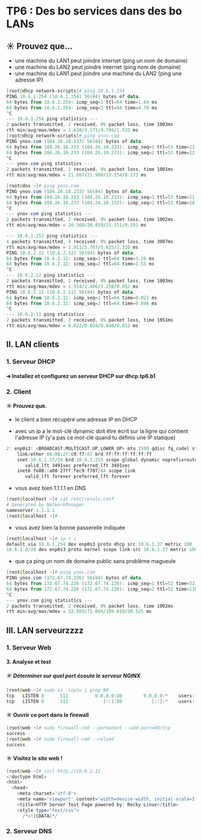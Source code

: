 
# TP6 : Des bo services dans des bo LANs

## ☀️ Prouvez que...
 - une machine du LAN1 peut joindre internet (ping un nom de domaine)
 - une machine du LAN2 peut joindre internet (ping nom de domaine)
 - une machine du LAN1 peut joindre une machine du LAN2 (ping une adresse IP)

```Powershell
[root@dhcp network-scripts]# ping 10.6.1.254
PING 10.6.1.254 (10.6.1.254) 56(84) bytes of data.
64 bytes from 10.6.1.254: icmp_seq=1 ttl=64 time=1.64 ms
64 bytes from 10.6.1.254: icmp_seq=2 ttl=64 time=4.70 ms
^C
--- 10.6.1.254 ping statistics ---
2 packets transmitted, 2 received, 0% packet loss, time 1003ms
rtt min/avg/max/mdev = 1.638/3.171/4.704/1.533 ms
[root@dhcp network-scripts]# ping ynov.com
PING ynov.com (104.26.10.233) 56(84) bytes of data.
64 bytes from 104.26.10.233 (104.26.10.233): icmp_seq=1 ttl=53 time=21.8 ms
64 bytes from 104.26.10.233 (104.26.10.233): icmp_seq=2 ttl=53 time=22.2 ms
^C
--- ynov.com ping statistics ---
2 packets transmitted, 2 received, 0% packet loss, time 1001ms
rtt min/avg/max/mdev = 21.807/21.980/22.154/0.173 ms
```

```Powershell
[root@dns ~]# ping ynov.com
PING ynov.com (104.26.10.233) 56(84) bytes of data.
64 bytes from 104.26.10.233 (104.26.10.233): icmp_seq=1 ttl=53 time=21.2 ms
64 bytes from 104.26.10.233 (104.26.10.233): icmp_seq=2 ttl=53 time=20.6 ms
^C
--- ynov.com ping statistics ---
2 packets transmitted, 2 received, 0% packet loss, time 1002ms
rtt min/avg/max/mdev = 20.568/20.859/21.151/0.291 ms
```

```Powershell
--- 10.6.1.253 ping statistics ---
4 packets transmitted, 4 received, 0% packet loss, time 3007ms
rtt min/avg/max/mdev = 1.911/3.707/5.625/1.320 ms
PING 10.6.2.12 (10.6.2.12) 56(84) bytes of data.
64 bytes from 10.6.2.12: icmp_seq=1 ttl=64 time=3.26 ms
64 bytes from 10.6.2.12: icmp_seq=2 ttl=64 time=1.55 ms
^C
--- 10.6.2.12 ping statistics ---
2 packets transmitted, 2 received, 0% packet loss, time 1003ms
rtt min/avg/max/mdev = 1.554/2.406/3.258/0.852 ms
PING 10.6.2.11 (10.6.2.11) 56(84) bytes of data.
64 bytes from 10.6.2.11: icmp_seq=1 ttl=64 time=0.022 ms
64 bytes from 10.6.2.11: icmp_seq=2 ttl=64 time=0.046 ms
^C
--- 10.6.2.11 ping statistics ---
2 packets transmitted, 2 received, 0% packet loss, time 1051ms
rtt min/avg/max/mdev = 0.022/0.034/0.046/0.012 ms
```
## II. LAN clients


### 1. Serveur DHCP
#### ➜ Installez et configurez un serveur DHCP sur dhcp.tp6.b1

###  2. Client

#### ☀️ Prouvez que.

- le client a bien récupéré une adresse IP en DHCP

- avec un ip a le mot-clé dynamic doit être écrit sur la ligne qui contient l'adresse IP
(y'a pas ce mot-clé quand tu définis une IP statique)

```Powershell
2: enp0s3: <BROADCAST,MULTICAST,UP,LOWER_UP> mtu 1500 qdisc fq_codel state UP group default qlen 1000
    link/ether 08:00:27:c9:f7:07 brd ff:ff:ff:ff:ff:ff
    inet 10.6.1.37/24 brd 10.6.1.255 scope global dynamic noprefixroute enp0s3
       valid_lft 3491sec preferred_lft 3491sec
    inet6 fe80::a00:27ff:fec9:f707/64 scope link
       valid_lft forever preferred_lft forever
```
- vous avez bien 1.1.1.1 en DNS

```Powershell
[root@localhost ~]# cat /etc/resolv.conf
# Generated by NetworkManager
nameserver 1.1.1.1
[root@localhost ~]#
```


- vous avez bien la bonne passerelle indiquée

```Powershell
[root@localhost ~]# ip r s
default via 10.6.1.254 dev enp0s3 proto dhcp src 10.6.1.37 metric 100
10.6.1.0/24 dev enp0s3 proto kernel scope link src 10.6.1.37 metric 100
```


- que ça ping un nom de domaine public sans problème magueule

```Powershell
[root@localhost ~]# ping ynov.com
PING ynov.com (172.67.74.226) 56(84) bytes of data.
64 bytes from 172.67.74.226 (172.67.74.226): icmp_seq=1 ttl=52 time=32.6 ms
64 bytes from 172.67.74.226 (172.67.74.226): icmp_seq=2 ttl=52 time=110 ms
^C
--- ynov.com ping statistics ---
2 packets transmitted, 2 received, 0% packet loss, time 1002ms
rtt min/avg/max/mdev = 32.569/71.094/109.619/38.525 ms
```



## III. LAN serveurzzzz

### 1. Serveur Web

#### 3. Analyse et test

##### ☀ Déterminer sur quel port écoute le serveur NGINX

```Powershell
[root@web ~]# sudo ss -lnptu | grep 80
tcp   LISTEN 0      511          0.0.0.0:80        0.0.0.0:*    users:(("nginx",pid=11548,fd=6),("nginx",pid=11547,fd=6))
tcp   LISTEN 0      511             [::]:80           [::]:*    users:(("nginx",pid=11548,fd=7),("nginx",pid=11547,fd=7))
```
#### ☀ Ouvrir ce port dans le firewall

```Powershell
[root@web ~]# sudo firewall-cmd --permanent --add-port=80/tcp
success
[root@web ~]# sudo firewall-cmd --reload
success
```

#### ☀ Visitez le site web !

```Powershell
[root@web ~]# curl http://10.6.2.11
<!doctype html>
<html>
  <head>
    <meta charset='utf-8'>
    <meta name='viewport' content='width=device-width, initial-scale=1'>
    <title>HTTP Server Test Page powered by: Rocky Linux</title>
    <style type="text/css">
      /*<![CDATA[*/
```

### 2. Serveur DNS

```Powershell

```

